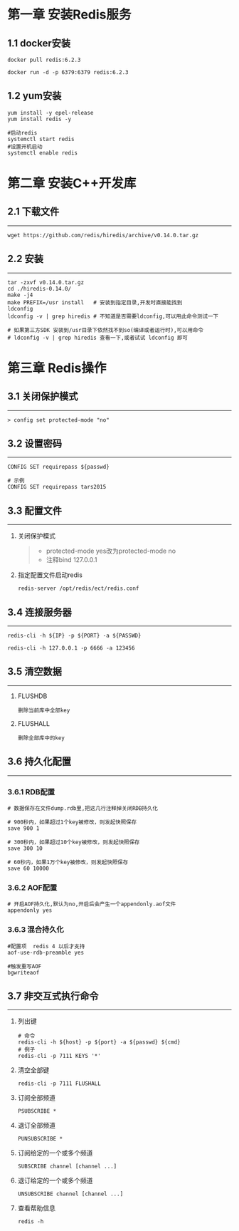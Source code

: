 # 第一章 安装Redis服务



## 1.1 docker安装

```shell
docker pull redis:6.2.3

docker run -d -p 6379:6379 redis:6.2.3
```



## 1.2 yum安装

```shell
yum install -y epel-release
yum install redis -y

#启动redis
systemctl start redis
#设置开机启动
systemctl enable redis
```



# 第二章 安装C++开发库

## 2.1 下载文件

***

```shell
wget https://github.com/redis/hiredis/archive/v0.14.0.tar.gz
```

## 2.2 安装

***

```shell
tar -zxvf v0.14.0.tar.gz
cd ./hiredis-0.14.0/
make -j4
make PREFIX=/usr install   # 安装到指定目录,开发时直接能找到
ldconfig
ldconfig -v | grep hiredis # 不知道是否需要ldconfig,可以用此命令测试一下

# 如果第三方SDK 安装到/usr目录下依然找不到so(编译或者运行时),可以用命令
# ldconfig -v | grep hiredis 查看一下,或者试试 ldconfig 即可
```



# 第三章 Redis操作

## 3.1 关闭保护模式

***

```shell
> config set protected-mode "no"
```



## 3.2 设置密码

***

```shell
CONFIG SET requirepass ${passwd}

# 示例
CONFIG SET requirepass tars2015
```



## 3.3 配置文件

***

1. 关闭保护模式

   > + protected-mode yes改为protected-mode no
   > + 注释bind 127.0.0.1
   
2. 指定配置文件启动redis

   ```shell
   redis-server /opt/redis/ect/redis.conf
   ```

   



## 3.4 连接服务器

***

```shell
redis-cli -h ${IP} -p ${PORT} -a ${PASSWD}

redis-cli -h 127.0.0.1 -p 6666 -a 123456
```



##  3.5 清空数据

***

1. FLUSHDB

   ```
   删除当前库中全部key
   ```

2. FLUSHALL

   ```
   删除全部库中的key
   ```



## 3.6 持久化配置

***

### 3.6.1 RDB配置

```shell
# 数据保存在文件dump.rdb里,把这几行注释掉关闭RDB持久化

# 900秒内，如果超过1个key被修改，则发起快照保存
save 900 1

# 300秒内，如果超过10个key被修改，则发起快照保存
save 300 10

# 60秒内，如果1万个key被修改，则发起快照保存
save 60 10000
```

### 3.6.2 AOF配置

```shell
# 开启AOF持久化,默认为no,开启后会产生一个appendonly.aof文件
appendonly yes
```



### 3.6.3 混合持久化

```shell
#配置项  redis 4 以后才支持
aof-use-rdb-preamble yes

#触发重写AOF
bgwriteaof
```



## 3.7 非交互式执行命令

***

1. 列出键

   ```shell
   # 命令
   redis-cli -h ${host} -p ${port} -a ${passwd} ${cmd} 
   # 例子
   redis-cli -p 7111 KEYS '*'
   ```

2. 清空全部键

   ```shell
   redis-cli -p 7111 FLUSHALL
   ```

3. 订阅全部频道

   ```shell
   PSUBSCRIBE *
   ```

4. 退订全部频道

   ```shell
   PUNSUBSCRIBE *
   ```

5. 订阅给定的一个或多个频道

   ```shell
   SUBSCRIBE channel [channel ...]
   ```

6. 退订给定的一个或多个频道

   ```shell
   UNSUBSCRIBE channel [channel ...]
   ```

7. 查看帮助信息

   ```shell
   redis -h
   ```

   
